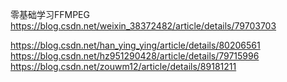 零基础学习FFMPEG
https://blog.csdn.net/weixin_38372482/article/details/79703703

https://blog.csdn.net/han_ying_ying/article/details/80206561
https://blog.csdn.net/hz951290428/article/details/79715996
https://blog.csdn.net/zouwm12/article/details/89181211